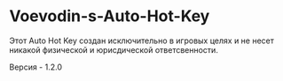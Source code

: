 # Voevodin-s-Auto-Hot-Key
Этот Auto Hot Key создан исключительно в игровых целях и не несет никакой физической и юрисдической ответсвенности.

Версия - 1.2.0

